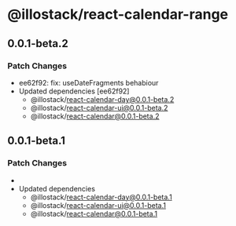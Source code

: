 # @illostack/react-calendar-range

## 0.0.1-beta.2

### Patch Changes

- ee62f92: fix: useDateFragments behabiour
- Updated dependencies [ee62f92]
  - @illostack/react-calendar-day@0.0.1-beta.2
  - @illostack/react-calendar-ui@0.0.1-beta.2
  - @illostack/react-calendar@0.0.1-beta.2

## 0.0.1-beta.1

### Patch Changes

-
- Updated dependencies
  - @illostack/react-calendar-day@0.0.1-beta.1
  - @illostack/react-calendar-ui@0.0.1-beta.1
  - @illostack/react-calendar@0.0.1-beta.1
